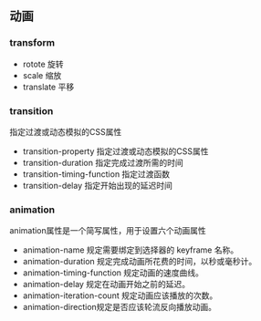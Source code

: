 ## 动画
### transform
* rotote 旋转	
* scale 缩放	
* translate 平移

### transition
指定过渡或动态模拟的CSS属性
* transition-property          指定过渡或动态模拟的CSS属性
* transition-duration   指定完成过渡所需的时间
* transition-timing-function    指定过渡函数
* transition-delay 指定开始出现的延迟时间

### animation
animation属性是一个简写属性，用于设置六个动画属性
* animation-name 规定需要绑定到选择器的 keyframe 名称。
* animation-duration 规定完成动画所花费的时间，以秒或毫秒计。
* animation-timing-function 规定动画的速度曲线。
* animation-delay 规定在动画开始之前的延迟。
* animation-iteration-count 规定动画应该播放的次数。
* animation-direction规定是否应该轮流反向播放动画。


